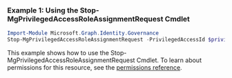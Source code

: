 ### Example 1: Using the Stop-MgPrivilegedAccessRoleAssignmentRequest Cmdlet
```powershell
Import-Module Microsoft.Graph.Identity.Governance
Stop-MgPrivilegedAccessRoleAssignmentRequest -PrivilegedAccessId $privilegedAccessId -GovernanceRoleAssignmentRequestId $governanceRoleAssignmentRequestId
```
This example shows how to use the Stop-MgPrivilegedAccessRoleAssignmentRequest Cmdlet.
To learn about permissions for this resource, see the [permissions reference](/graph/permissions-reference).

